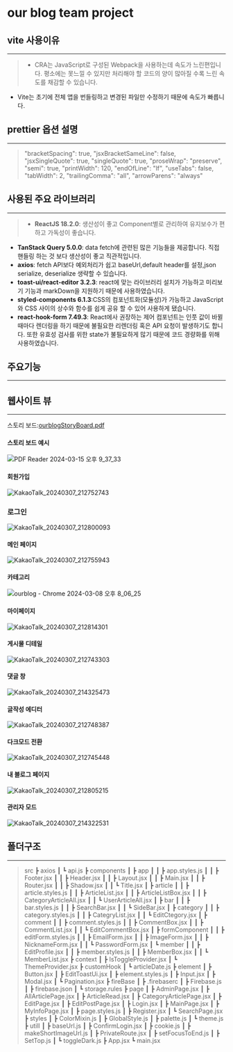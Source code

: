# our blog team project

## vite 사용이유

---

> - CRA는 JavaScript로 구성된 Webpack을 사용하는데 속도가 느린편입니다. 평소에는 못느낄 수 있지만 처리해야 할 코드의 양이 많아질 수록 느린 속도를 채감할 수 있습니다.

- Vite는 초기에 전체 앱을 번들링하고 변경된 파일만 수정하기 때문에 속도가 빠릅니다.

## prettier 옵션 설명

---

> "bracketSpacing": true,
> "jsxBracketSameLine": false,
> "jsxSingleQuote": true,
> "singleQuote": true,
> "proseWrap": "preserve",
> "semi": true,
> "printWidth": 120,
> "endOfLine": "lf",
> "useTabs": false,
> "tabWidth": 2,
> "trailingComma": "all",
> "arrowParens": "always"

## 사용된 주요 라이브러리

---

> - **ReactJS 18.2.0**: 생산성이 좋고 Component별로 관리하여 유지보수가 편하고 가독성이 좋습니다.

- **TanStack Query 5.0.0**: data fetch에 관련된 많은 기능들을 제공합니다. 직접 핸들링 하는 것 보다 생산성이 좋고 직관적입니다.
- **axios**: fetch API보다 예외처리가 쉽고 baseUrl,default header를 설정,json serialize, deserialize 생략할 수 있습니다.
- **toast-ui/react-editor 3.2.3**: react에 맞는 라이브러리 설치가 가능하고 미리보기 기능과 markDown을 지원하기 때문에 사용하였습니다.
- **styled-components 6.1.3**:CSS의 컴포넌트화(모듈성)가 가능하고 JavaScript와 CSS 사이의 상수와 함수를 쉽게 공유 할 수 있어 사용하게 됐습니다.
- **react-hook-form 7.49.3**: React에사 권장하는 제어 컴포넌트는 인풋 값이 바뀔 때마다 렌더링을 하기 때문에 불필요한 리렌더링 혹은 API 요청이 발생하기도 합니다. 또한 유효성 검사를 위한 state가 불필요하게 많기 때문에 코드 경량화를 위해 사용하였습니다.

## 주요기능

---

## 웹사이트 뷰

---

스토리 보드:[ourblogStoryBoard.pdf](https://github.com/kimnya/ourblog/files/14615565/ourblogStoryBoard.pdf)

#### 스토리 보드 예시

![PDF Reader 2024-03-15 오후 9_37_33](https://github.com/kimnya/ourblog/assets/141697641/c18b1fd2-2488-49ed-8015-7cb7af530846)

#### 회원가입

![KakaoTalk_20240307_212752743](https://github.com/kimnya/ourblog/assets/141697641/b5e5a5c8-fe75-400f-a571-a8bacaee2ecd)

### 로그인

![KakaoTalk_20240307_212800093](https://github.com/kimnya/ourblog/assets/141697641/7482ce82-3be2-460d-8443-6f25dfedc7b5)

#### 메인 페이지

![KakaoTalk_20240307_212755943](https://github.com/kimnya/ourblog/assets/141697641/8b82ab70-a2bb-42c6-aa91-e8ab2dda7d2f)

#### 카테고리

![ourblog - Chrome 2024-03-08 오후 8_06_25](https://github.com/kimnya/ourblog/assets/141697641/8c1c84fe-b086-49ff-b5e6-a701888a5fac)

#### 마이페이지

![KakaoTalk_20240307_212814301](https://github.com/kimnya/ourblog/assets/141697641/997e155c-e6a9-4266-9005-a6591a624a68)

#### 게시물 디테일

![KakaoTalk_20240307_212743303](https://github.com/kimnya/ourblog/assets/141697641/7d1c47c8-42e0-4408-ab3d-f1859d264a5a)

#### 댓글 창

![KakaoTalk_20240307_214325473](https://github.com/kimnya/ourblog/assets/141697641/e6f2c93b-a803-43d3-bbbd-ac9d4cb3ba65)

#### 글작성 에디터

![KakaoTalk_20240307_212748387](https://github.com/kimnya/ourblog/assets/141697641/4401d77a-0dd8-465a-9713-e6dc21b89bd2)

#### 다크모드 전환

![KakaoTalk_20240307_212745448](https://github.com/kimnya/ourblog/assets/141697641/cd19957a-a297-4cf9-a67d-59a0db48e0a3)

#### 내 블로그 페이지

![KakaoTalk_20240307_212805215](https://github.com/kimnya/ourblog/assets/141697641/9f650580-5fc9-4547-bad1-aeeb219910ab)

#### 관리자 모드

![KakaoTalk_20240307_214322531](https://github.com/kimnya/ourblog/assets/141697641/663a0839-d44b-436b-9b51-5cf346f8f84b)

## 폴더구조

---

> src
> ┣ axios
> ┃ ┗ api.js
> ┣ components
> ┃ ┣ app
> ┃ ┃ ┣ app.styles.js
> ┃ ┃ ┣ Footer.jsx
> ┃ ┃ ┣ Header.jsx
> ┃ ┃ ┣ Layout.jsx
> ┃ ┃ ┣ Main.jsx
> ┃ ┃ ┣ Router.jsx
> ┃ ┃ ┣ Shadow.jsx
> ┃ ┃ ┗ Title.jsx
> ┃ ┣ article
> ┃ ┃ ┣ article.styles.js
> ┃ ┃ ┣ ArticleList.jsx
> ┃ ┃ ┣ ArticleListBox.jsx
> ┃ ┃ ┣ CategoryArticleAll.jsx
> ┃ ┃ ┗ UserArticleAll.jsx
> ┃ ┣ bar
> ┃ ┃ ┣ bar.styles.js
> ┃ ┃ ┣ SearchBar.jsx
> ┃ ┃ ┗ SideBar.jsx
> ┃ ┣ category
> ┃ ┃ ┣ category.styles.js
> ┃ ┃ ┣ CategryList.jsx
> ┃ ┃ ┗ EditCtegory.jsx
> ┃ ┣ comment
> ┃ ┃ ┣ comment.styles.js
> ┃ ┃ ┣ CommentBox.jsx
> ┃ ┃ ┣ CommentList.jsx
> ┃ ┃ ┗ EditCommentBox.jsx
> ┃ ┣ formComponent
> ┃ ┃ ┣ editForm.styles.js
> ┃ ┃ ┣ EmailForm.jsx
> ┃ ┃ ┣ ImageForm.jsx
> ┃ ┃ ┣ NicknameForm.jsx
> ┃ ┃ ┗ PasswordForm.jsx
> ┃ ┗ member
> ┃ ┃ ┣ EditProfile.jsx
> ┃ ┃ ┣ member.styles.js
> ┃ ┃ ┣ MemberBox.jsx
> ┃ ┃ ┗ MemberList.jsx
> ┣ context
> ┃ ┣ IsToggleProvider.jsx
> ┃ ┗ ThemeProvider.jsx
> ┣ customHook
> ┃ ┗ articleDate.js
> ┣ element
> ┃ ┣ Button.jsx
> ┃ ┣ EditToastUi.jsx
> ┃ ┣ element.styles.js
> ┃ ┣ Input.jsx
> ┃ ┣ Modal.jsx
> ┃ ┗ Pagination.jsx
> ┣ fireBase
> ┃ ┣ .firebaserc
> ┃ ┣ Firebase.js
> ┃ ┣ firebase.json
> ┃ ┗ storage.rules
> ┣ page
> ┃ ┣ AdminPage.jsx
> ┃ ┣ AllArticlePage.jsx
> ┃ ┣ ArticleRead.jsx
> ┃ ┣ CategoryArticlePage.jsx
> ┃ ┣ EditPage.jsx
> ┃ ┣ EditPostPage.jsx
> ┃ ┣ Login.jsx
> ┃ ┣ MainPage.jsx
> ┃ ┣ MyInfoPage.jsx
> ┃ ┣ page.styles.js
> ┃ ┣ Register.jsx
> ┃ ┗ SearchPage.jsx
> ┣ styles
> ┃ ┣ ColorMixin.js
> ┃ ┣ GlobalStyle.js
> ┃ ┣ palette.js
> ┃ ┗ theme.js
> ┣ utill
> ┃ ┣ baseUrl.js
> ┃ ┣ ConfirmLogin.jsx
> ┃ ┣ cookie.js
> ┃ ┣ makeShortImageUrl.js
> ┃ ┣ PrivateRoute.jsx
> ┃ ┣ setFocusToEnd.js
> ┃ ┣ SetTop.js
> ┃ ┗ toggleDark.js
> ┣ App.jsx
> ┗ main.jsx
